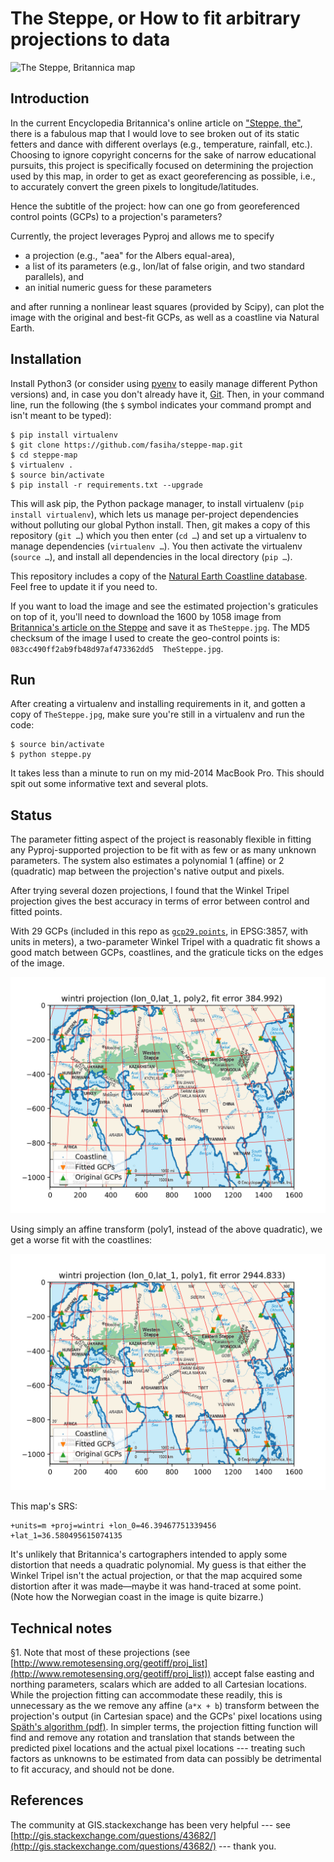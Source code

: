The Steppe, or How to fit arbitrary projections to data
=======================================================

![The Steppe, Britannica map](http://i.stack.imgur.com/HkApE.gif)

Introduction
------------

In the current Encyclopedia Britannica's online article on ["Steppe, the"](https://www.britannica.com/place/the-Steppe), there is a fabulous map that I would love to see broken out of its static fetters and dance with different overlays (e.g., temperature, rainfall, etc.). Choosing to ignore copyright concerns for the sake of narrow educational pursuits, this project is specifically focused on determining the projection used by this map, in order to get as exact georeferencing as possible, i.e., to accurately convert the green pixels to longitude/latitudes.

Hence the subtitle of the project: how can one go from georeferenced control points (GCPs) to a projection's parameters?

Currently, the project leverages Pyproj and allows me to specify

- a projection (e.g., "aea" for the Albers equal-area),
- a list of its parameters (e.g., lon/lat of false origin, and two standard parallels), and
- an initial numeric guess for these parameters

and after running a nonlinear least squares (provided by Scipy), can plot the image with the original and best-fit GCPs, as well as a coastline via Natural Earth.

Installation
------------

Install Python3 (or consider using [pyenv](https://github.com/pyenv/pyenv) to easily manage different Python versions) and, in case you don't already have it, [Git](https://git-scm.com/). Then, in your command line, run the following (the `$` symbol indicates your command prompt and isn't meant to be typed):
```
$ pip install virtualenv
$ git clone https://github.com/fasiha/steppe-map.git
$ cd steppe-map
$ virtualenv .
$ source bin/activate
$ pip install -r requirements.txt --upgrade
```
This will ask pip, the Python package manager, to install virtualenv (`pip install virtualenv`), which lets us manage per-project dependencies without polluting our global Python install. Then, git makes a copy of this repository (`git …`) which you then enter (`cd …`) and set up a virtualenv to manage dependencies (`virtualenv …`). You then activate the virtualenv (`source …`), and install all dependencies in the local directory (`pip …`).

This repository includes a copy of the [Natural Earth Coastline database](http://www.naturalearthdata.com/downloads/10m-physical-vectors/10m-coastline/). Feel free to update it if you need to.

If you want to load the image and see the estimated projection's graticules on top of it, you'll need to download the 1600 by 1058 image from [Britannica's article on the Steppe](https://www.britannica.com/place/the-Steppe) and save it as `TheSteppe.jpg`. The MD5 checksum of the image I used to create the geo-control points is: `083cc490ff2ab9fb48d97af473362dd5  TheSteppe.jpg`.

Run
---
After creating a virtualenv and installing requirements in it, and gotten a copy of `TheSteppe.jpg`, make sure you're still in a virtualenv and run the code:
```
$ source bin/activate
$ python steppe.py
```
It takes less than a minute to run on my mid-2014 MacBook Pro. This should spit out some informative text and several plots.

Status
------

The parameter fitting aspect of the project is reasonably flexible in fitting any Pyproj-supported projection to be fit with as few or as many unknown parameters. The system also estimates a polynomial 1 (affine) or 2 (quadratic) map between the projection's native output and pixels.

After trying several dozen projections, I found that the Winkel Tripel projection gives the best accuracy in terms of error between control and fitted points.

With 29 GCPs (included in this repo as [`gcp29.points`](gcp29.points), in EPSG:3857, with units in meters), a two-parameter Winkel Tripel with a quadratic fit shows a good match between GCPs, coastlines, and the graticule ticks on the edges of the image.

![Winkel tripel, 2-parameter, poly2 fit of The Steppe map](wintri-lon_0-lat_1-quadratic.png)

Using simply an affine transform (poly1, instead of the above quadratic), we get a worse fit with the coastlines:

![Winkel tripel, 2-parameter, poly1 (affine) fit](wintri-lon_0-lat_1.png)

This map's SRS:
```
+units=m +proj=wintri +lon_0=46.39467751339456 +lat_1=36.580495615074135
```

It's unlikely that Britannica's cartographers intended to apply some distortion that needs a quadratic polynomial. My guess is that either the Winkel Tripel isn't the actual projection, or that the map acquired some distortion after it was made—maybe it was hand-traced at some point. (Note how the Norwegian coast in the image is quite bizarre.)

Technical notes
---------------
§1. Note that most of these projections (see [http://www.remotesensing.org/geotiff/proj_list](http://www.remotesensing.org/geotiff/proj_list)) accept false easting and northing parameters, scalars which are added to all Cartesian locations. While the projection fitting can accommodate these readily, this is unnecessary as the we remove any affine (`a*x + b`) transform between the projection's output (in Cartesian space) and the GCPs' pixel locations using [Späth's algorithm (pdf)](http://hrcak.srce.hr/file/1425). In simpler terms, the projection fitting function will find and remove any rotation and translation that stands between the predicted pixel locations and the actual pixel locations --- treating such factors as unknowns to be estimated from data can possibly be detrimental to fit accuracy, and should not be done.

References
----------

The community at GIS.stackexchange has been very helpful --- see [http://gis.stackexchange.com/questions/43682/](http://gis.stackexchange.com/questions/43682/) --- thank you.
